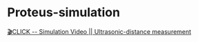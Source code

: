 # Proteus-simulation
[🎬CLICK -- Simulation Video || Ultrasonic-distance measurement](https://youtu.be/dFpc5Rh9c8s?si=1AQowMnFeptXP8wX)

